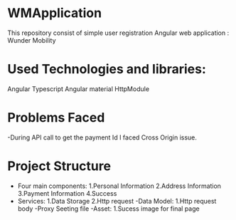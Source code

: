 # WMApplication
This repository consist of simple user registration Angular web application : Wunder Mobility 

# Used Technologies and libraries:
Angular
Typescript
Angular material
HttpModule

# Problems Faced
-During API call to get the payment Id I faced Cross Origin issue.

# Project Structure
- Four main components:
    1.Personal Information
    2.Address Information
    3.Payment Information
    4.Success
- Services:
    1.Data Storage
    2.Http request
-Data Model:
    1.Http request body
-Proxy Seeting file
-Asset:
    1.Sucess image for final page
